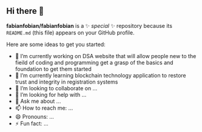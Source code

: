 ## Hi there 👋


**fabianfobian/fabianfobian** is a ✨ _special_ ✨ repository because its `README.md` (this file) appears on your GitHub profile.

Here are some ideas to get you started:

- 🔭 I’m currently working on DSA website that will allow people new to the fieild of coding and programming get a grasp of the basics and foundation to get them started
- 🌱 I’m currently learning blockchain technology application to restore trust and integrity in registration systems
- 👯 I’m looking to collaborate on ...
- 🤔 I’m looking for help with ...
- 💬 Ask me about ...
- 📫 How to reach me: ...
- 😄 Pronouns: ...
- ⚡ Fun fact: ...

